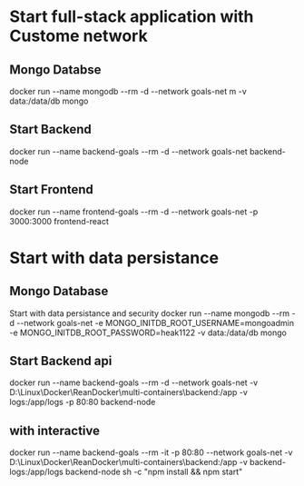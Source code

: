 # Start full-stack application with Custome network

## Mongo Databse
docker run --name mongodb --rm -d --network goals-net m -v data:/data/db mongo

## Start Backend
docker run --name backend-goals --rm -d --network goals-net backend-node

## Start Frontend
docker run --name frontend-goals --rm -d --network goals-net -p 3000:3000 frontend-react


# Start with data persistance

## Mongo Database
Start with data persistance and security 
docker run --name mongodb --rm -d --network goals-net -e MONGO_INITDB_ROOT_USERNAME=mongoadmin -e MONGO_INITDB_ROOT_PASSWORD=heak1122 -v data:/data/db mongo


## Start Backend api
docker run --name backend-goals --rm -d --network goals-net  -v D:\Linux\Docker\ReanDocker\multi-containers\backend:/app -v logs:/app/logs -p 80:80 backend-node

## with interactive
docker run --name backend-goals --rm -it -p 80:80 --network goals-net -v D:\Linux\Docker\ReanDocker\multi-containers\backend:/app -v backend-logs:/app/logs backend-node sh -c "npm install && npm start"